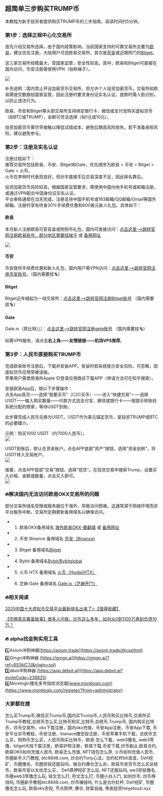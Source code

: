 ## 超简单三步购买TRUMP币

本教程为新手投资者提供购买TRUMP币的三步指南，阅读时间约5分钟。

### 第1步：选择正规中心化交易所
首先介绍交易所选择。由于国内政策影响，当前国家支持的可靠交易所主要为[欧易](https://www.chouyi.world/zh-hans/join/18639032)，建议优先注册。大陆用户可选欧易交易所，其次是[币安](https://accounts.binance.com/zh-CN/register?ref=36457687)或近期热门的[Bitget](https://www.bitget.com/zh-CN/referral/register?from=referral&clacCode=VRNEYUTR)。  

这三家交易所规模最大，受国家监管，安全性较高。其中，欧易和Bitget可直接在国内访问，币安注册需使用VPN（俗称梯子）。

![](https://ac63e02.webp.li/ouyi-binance-bitget.png)

补充说明：国内禁止开设加密货币交易所，但允许个人投资加密货币。交易所如欧易需提交数据给国家监管，因此注册时要求身份证实名认证，提款时需人脸识别，以防止违法行为。

欧易、币安和Bitget等头部交易所支持绑定银行卡、微信或支付宝购买虚拟货币（如BTC或TRUMP），金额可灵活选择（如1元或10元）。

投资加密货币需尽早接触以降低试错成本，避免后期高风险损失。若不准备承担风险，建议避免参与。

### 第2步：注册及实名认证
注册过程如下：  
推荐交易所包括欧易、币安、Bitget和Gate，优先顺序为欧易 > 币安 > Bitget > Gate > 火币。  
火币在李林时代表现良好，但孙宇晨接手后交易深度不足，因此排名靠后。

投资加密货币风险较高，根据国家监管要求，需使用中国内地手机号或邮箱注册，或通过VPN配合中国身份证实名认证。  
平台审核通常在当天完成，注册支持中国手机号或163邮箱/QQ邮箱/Gmail等国外邮箱。注册时享有终身20%手续费优惠和600美元新人礼包。具体如下：

#### 欧易
本月新人注册欧易可获盲盒或狗狗币礼包，国内可直接访问：[点击这里–>跳转官网注册欧易账号，部分地区需要挂梯子](https://www.okx.com/zh-hans/join/74873351) 或 [备用网址](https://www.chouyi.world/zh-hans/join/18639032)

[![](https://fe095ec.webp.li/top-10-exchanges-001.jpg)](https://www.chouyi.world/zh-hans/join/18639032)

#### 币安
币安提供手续费优惠和新人礼包，国内用户需VPN访问：[点击这里-->跳转官网注册币安账号](https://accounts.binance.com/zh-CN/register?ref=36457687)。（国内需要挂🪜)

#### Bitget
Bitget近年崛起为一线交易所：[点击这里-->跳转官网注册Bitget账号](https://www.bitget.com/zh-CN/referral/register?from=referral&clacCode=VRNEYUTR) （国内需要挂🪜)

#### Gate
Gate.io（原比特儿）：[点击这里-->跳转官网注册gete账号](www.gate.io/signup/A1ERAQ?ref_type=103) （国内需要挂🪜)

如需VPN服务，请点击**右上角——友情链接——机场VPS推荐**。

### 第3步：人民币直接购买TRUMP币
完成欧易账号注册后，下载并安装APP。安装时若系统提示安全风险，可忽略，因虚拟货币应用常被误报。  
苹果用户需使用海外Apple ID登录应用商店下载APP（申请方法可在知乎搜索）。

安装欧易App后，按以下步骤操作：  
点击App首页——选择“我要买币”（C2C买币）——进入“快捷交易”——选择USDT——输入购买数量——付款方式选支付宝、微信或银行卡——按提示转账给系统分配的商家，等待USDT到账。

此步骤完成人民币兑换为USDT。USDT作为美元锚定货币，是投资TRUMP或BTC的必要媒介。

示例：购买1000 USDT（约7000人民币）。  
![](https://ac63e02.webp.li/ouyichongzhi.png)

USDT到账后，默认在资金账户。点击APP底部“资产”按钮，选择“资金划转”，将USDT转入交易账户。  
![](https://ac63e02.webp.li/ouyi-trump001.png)

接着，点击APP底部“交易”按钮，选择“现货”。在现货交易中搜索Trump，设置买入价格、金额或数量，点击买入即可。  
![](https://ac63e02.webp.li/ouyi-trump002.png)

### 🔥解决国内无法访问欧易OKX交易所的问题
部分交易所域名受限或服务器位于海外，导致访问困难。这通常源于网络环境而非平台服务中断。交易所定期更新备用域名以确保访问。  
- 1. 欧易OKX备用域名 [海外欧易OKX-要翻墙](https://www.okx.com/zh-hans/join/76527935) 或 [备用网址](https://www.chouyi.world/zh-hans/join/18639032) 
- 2. 币安 Binance 备用域名 [币安（Binance)](https://accounts.binance.com/zh-CN/register?ref=36457687)
- 3. Bitget 备用域名[Bitget](https://www.bitget.com/zh-CN/referral/register?from=referral&clacCode=VRNEYUTR)
- 4. Bybit 备用域名[Bybit/Bybitglobal](https://www.bybitglobal.com/zh-MY/invite/?ref=VMKORMM)
- 5. 火币 HTX 备用域名 [火币（Huobi/HTX）](https://www.htx.com/invite/zh-cn/1f?invite_code=whf45223)
- 6. 芝麻 Gate 备用域名 [Gate.io（芝麻开门）](https://www.gate.io/zh/signup?ref_type=103&ref=A1ERAQ)

### 🔥相关阅读
[2025中国十大虚拟币交易平台最新排名出来了🔥【值得收藏】](https://btc8848.com/top-10-exchanges/)

[【币圈真实暴富故事】很多人问我，炒币这么多年，如何从0到1100万再到负债10万？](https://heiyetouzi.xyz/biquanstory001/)

### 🔥 alpha找金狗实用工具
1️⃣Axiom冲狗神器[https://axiom.trade](https://axiom.trade/@csshtml)  
2️⃣Gmgn冲狗神器 [https://gmgn.ai](https://gmgn.ai/?ref=6S1AIC7J&chain=sol)  
3️⃣dbot冲狗神器 [https://app.debot.ai](https://app.debot.ai?inviteCode=239825)  
4️⃣Morelogin撸毛多号指纹浏览器[www.morelogin.com](https://www.morelogin.com/register/?from=administrator)  

### 大家都在搜
怎么买Trump币,微信买Trump币,国内买Trump币,人民币购买比特币,交易所买Trump币教程,总统币怎么买,比特币购买,比特币,总统币,Trump币, 国内购买比特币，炒币交易所，okx下载注册，国内okx充值，币安App注册，币安App下载, 币安平台买币教程，币安注册，bianace撸空投注册，币安苹果手机下载，总统币怎么买，狗狗币怎么买，人民币购买比特币，欧易 怎么下载，web3撸毛, web3零撸，bitget大陆下载注册，欧易护照注册，欧易下载,币安下载,炒币副业,欧易合约, 欧易OKX如何充值人民币, 欧易怎么充值, NFT钱包怎么弄, 火币如何充值人民币, 币圈新手入门教程, btc8848.com, 炒合约Tony心法，合约杠杆bit浪浪，Defi挖矿，币圈撸毛，币圈空投还能玩吗，做合约爆仓怎么办，欧易币安货币怎么买总统币，欧易币安以太坊怎么买， Defi质押挖矿怎么玩, NFT还能玩吗, we3空投撸毛, 币圈web3零撸怎么玩, 铭文怎么打, 符文怎么打, 币圈小白入门, 如何炒币, 炒币挣钱吗, 币圈新手教程btc8848.com, 炒币赚钱吗, 什么是合约杠杆, Defi挖矿, 币圈撸毛怎么玩, 欧易okx空投, 节点质押, 爆仓, 财富自由, 黑夜投资heiyetouzi.xyz
